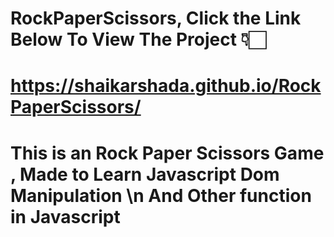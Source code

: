 # RockPaperScissors, Click the Link Below To View The Project 👇🏻
# https://shaikarshada.github.io/RockPaperScissors/
# This is an Rock Paper Scissors Game , Made to Learn Javascript Dom Manipulation \n And Other function in Javascript
